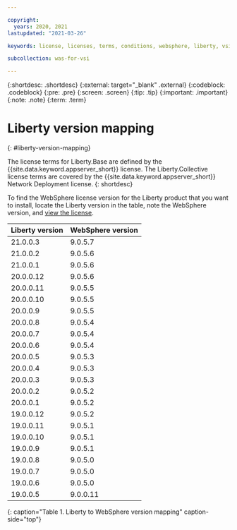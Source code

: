 ```yaml
---

copyright:
  years: 2020, 2021
lastupdated: "2021-03-26"

keywords: license, licenses, terms, conditions, websphere, liberty, vsi

subcollection: was-for-vsi

---
```


{:shortdesc: .shortdesc}
{:external: target="_blank" .external}
{:codeblock: .codeblock}
{:pre: .pre}
{:screen: .screen}
{:tip: .tip}
{:important: .important}
{:note: .note}
{:term: .term}

# Liberty version mapping
{: #liberty-version-mapping}

The license terms for Liberty.Base are defined by the {{site.data.keyword.appserver_short}} license. The Liberty.Collective license terms are covered by the {{site.data.keyword.appserver_short}} Network Deployment license.
{: shortdesc}

To find the WebSphere license version for the Liberty product that you want to install, locate the Liberty version in the table, note the WebSphere version, and [view the license](/docs/was-for-vsi?topic=was-for-vsi-licenses).

| Liberty version   | WebSphere version |
|-------------------|-------------------|
|21.0.0.3|9.0.5.7|
|21.0.0.2|9.0.5.6|
|21.0.0.1|9.0.5.6|
|20.0.0.12|9.0.5.6|
|20.0.0.11|9.0.5.5|
|20.0.0.10|9.0.5.5|
|20.0.0.9|9.0.5.5|
|20.0.0.8|9.0.5.4|
|20.0.0.7|9.0.5.4|
|20.0.0.6|9.0.5.4|
|20.0.0.5|9.0.5.3|
|20.0.0.4|9.0.5.3|
|20.0.0.3|9.0.5.3|
|20.0.0.2|9.0.5.2|
|20.0.0.1|9.0.5.2|
|19.0.0.12|9.0.5.2|
|19.0.0.11|9.0.5.1|
|19.0.0.10|9.0.5.1|
|19.0.0.9|9.0.5.1|
|19.0.0.8|9.0.5.0|
|19.0.0.7|9.0.5.0|
|19.0.0.6|9.0.5.0|
|19.0.0.5|9.0.0.11|
{: caption="Table 1. Liberty to WebSphere version mapping" caption-side="top"}
